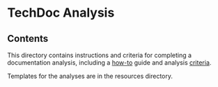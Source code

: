 # TechDoc Analysis

## Contents

This directory contains instructions and criteria for completing a documentation analysis, including a [how-to][] guide and analysis [criteria][].

Templates for the analyses are in the resources directory.

[how-to]: ./howto.md
[criteria]: ./criteria.md
